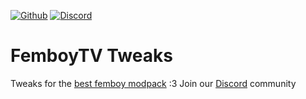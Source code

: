 [![Github](https://img.shields.io/badge/dynamic/json?url=https%3A%2F%2Fapi.github.com%2Frepos%2Ffemboytv%2FLC_FemboyTV_Tweaks&query=%24.stargazers_count&suffix=%20stars&style=for-the-badge&logo=github&logoColor=%23FFFFFF&label=%20&labelColor=%23121212&color=%236cc644)](https://github.com/femboytv/LC_FemboyTV_Tweaks)
[![Discord](https://img.shields.io/discord/1232659990993702943?style=for-the-badge&logo=discord&logoColor=%235865F2&label=%20&labelColor=%23121212&color=%235865F2)](https://discord.gg/xftw5HsGft)
# FemboyTV Tweaks
Tweaks for the [best femboy modpack](https://thunderstore.io/c/lethal-company/p/femboytv/FemboyTV_Modpack/) :3
Join our [Discord](https://discord.gg/xftw5HsGft) community
